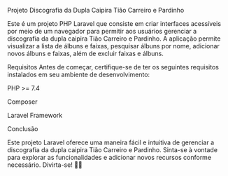 Projeto Discografia da Dupla Caipira Tião Carreiro e Pardinho

Este é um projeto PHP Laravel que consiste em criar interfaces acessíveis por meio de um navegador para permitir aos usuários gerenciar a discografia da dupla caipira Tião Carreiro e Pardinho. A aplicação permite visualizar a lista de álbuns e faixas, pesquisar álbuns por nome, adicionar novos álbuns e faixas, além de excluir faixas e álbuns.

Requisitos
Antes de começar, certifique-se de ter os seguintes requisitos instalados em seu ambiente de desenvolvimento:

PHP >= 7.4

Composer

Laravel Framework

Conclusão


Este projeto Laravel oferece uma maneira fácil e intuitiva de gerenciar a discografia da dupla caipira Tião Carreiro e Pardinho. Sinta-se à vontade para explorar as funcionalidades e adicionar novos recursos conforme necessário. Divirta-se! 🎵🤠
